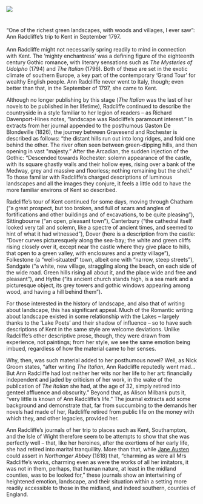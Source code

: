 <a href="https://dev.visual-essays.app"><img src="https://dev-visual-essays.netlify.app/images/ve-button.png"></a>
<param ve-config title="Ann Radcliffe (1764 – 1823)" author="Dr Michael Goodrum" layout="vtl" 
banner="/images/banners/18c.jpg">

<param ve-entity eid="Q29303" aliases="Canterbury">
<param ve-entity eid="Q507517" aliases="Rochester">
<param ve-entity eid="Q179224" aliases="Dover">
<param ve-entity eid="Q1626044" aliases="Sittingbourne">
<param ve-entity eid="Q375314" aliases="Folkestone">
<param ve-entity eid="Q1000312" aliases="Sandgate">
<param ve-entity eid="Q967166" aliases="Hythe">
<param ve-entity eid="Q729006" aliases="Chatham">
<param ve-entity eid="Q676689" aliases="Gravesend">

#

“One of the richest green landscapes, with woods and villages, I ever saw”: Ann Radcliffe’s trip to Kent in September 1797.   
<br>
Ann Radcliffe might not necessarily spring readily to mind in connection with Kent. The ‘mighty enchantress’ was a defining figure of the eighteenth century Gothic romance, with literary sensations such as _The Mysteries of Udolpho_ (1794) and _The Italian_ (1796). Both of these are set in the exotic climate of southern Europe, a key part of the contemporary ‘Grand Tour’ for wealthy English people. Ann Radcliffe never went to Italy, though; even better than that, in the September of 1797, she came to Kent.
<param ve-image url="https://upload.wikimedia.org/wikipedia/commons/8/83/Ilustracja_do_powiesci_Ann_Radcliffe_%22The_Mysteries_of_Udolpho%22_1793_%28120174439%29.jpg" label="The Mysteries of Udolpho, 1793" attribution="National Library of Poland, Public domain, via Wikimedia Commons">

Although no longer publishing by this stage (_The Italian_ was the last of her novels to be published in her lifetime), Radcliffe continued to describe the countryside in a style familiar to her legion of readers – as Richard Davenport-Hines notes, “landscape was Radcliffe’s paramount interest.” In extracts from her journal appended to the posthumous Gaston De Blondeville (1826), the journey between Gravesend and Rochester is described as follows: “the distant hills run out into long ridges, and fold one behind the other. The river often seen between green-dipping hills, and then opening in vast "majesty.” After the Arcadian, the sudden injection of the Gothic: “Descended towards Rochester: solemn appearance of the castle, with its square ghastly walls and their hollow eyes, rising over a bank of the Medway, grey and massive and floorless; nothing remaining but the shell.” To those familiar with Radcliffe’s charged descriptions of luminous landscapes and all the images they conjure, it feels a little odd to have the more familiar environs of Kent so described.
<param ve-image url="https://upload.wikimedia.org/wikipedia/commons/b/ba/Edward_Dayes_-_Rochester_-_Google_Art_Project.jpg" label="Rochester, 1799" attribution="Yale Center for British Art, Public domain, via Wikimedia Commons">

Radcliffe’s tour of Kent continued for some days, moving through Chatham (“a great prospect, but too broken, and full of scars and angles of fortifications and other buildings and of excavations, to be quite pleasing”), Sittingbourne (“an open, pleasant town”), Canterbury (“the cathedral itself looked very tall and solemn, like a spectre of ancient times, and seemed to hint of what it had witnessed”), Dover (here is a description from the castle: “Dover curves picturesquely along the sea-bay; the white and green cliffs rising closely over it, except near the castle where they give place to hills, that open to a green valley, with enclosures and a pretty village”), Folkestone (a “well-situated” town, albeit one with “narrow, steep streets”), Sandgate (“a white, new village, straggling along the beach, on each side of the wide road. Green hills rising all about it, and the place wide and free and pleasant”), and Hythe (“its ancient church stands high, is a sea mark and a picturesque object, its grey towers and gothic windows appearing among wood, and having a hill behind them”). 
<param ve-image url="https://stor.artstor.org/stor/eb61d339-15de-4602-ace7-9cb4272a1ac3" label="A Topographical Map of the County of Kent" attribution="John Andrews, John Dury and William Herbert. By permission of Augustine House Library">

For those interested in the history of landscape, and also that of writing about landscape, this has significant appeal. Much of the Romantic writing about landscape existed in some relationship with the Lakes – largely thanks to the ‘Lake Poets’ and their shadow of influence – so to have such descriptions of Kent in the same style are welcome deviations. Unlike Radcliffe’s other descriptive prose, though, they were drawn from experience, not paintings; from her style, we see the same emotion being imbued, regardless of how the material came to her senses.
<param ve-image url="https://upload.wikimedia.org/wikipedia/commons/e/e9/Ordnance_Survey_Drawings_-_Hythe%2C_Kent_%28OSD_105%29.jpg" label="Ordnance Survey, Hythe, 1797" attribution="British Library, OGL v1.0, via Wikimedia Commons">

Why, then, was such material added to her posthumous novel? Well, as Nick Groom states, “after writing _The Italian_, Ann Radcliffe reputedly went mad… But Ann Radcliffe had lost neither her wits nor her life to her art: financially independent and jaded by criticism of her work, in the wake of the publication of _The Italian_ she had, at the age of 32, simply retired into genteel affluence and obscurity.” Beyond that, as Alison Milbank puts it, “very little is known of Ann Radcliffe’s life.” The journal extracts add some background and demonstrate that, far from succumbing to the demands her novels had made of her, Radcliffe retired from public life on the money with which they, and other legacies, provided her.
<param ve-image url="https://stor.artstor.org/stor/113d965a-9e47-4ad3-8c46-ea1a91002f41" label="A New Map of Kent drawn from the best authorities, 1784" attribution="Engraved by Thomas Conder. Fron  Walpole's The New British Traveller. Photo by Astrid Stilma. By permission of Patrick Marrin.">

Ann Radcliffe’s journals of her trip to places such as Kent, Southampton, and the Isle of Wight therefore seem to be attempts to show that she was perfectly well – that, like her heroines, after the exertions of her early life, she had retired into marital tranquillity. More than that, while [Jane Austen](/austen/19c-austen-biography) could assert in _Northanger Abbey_ (1818) that, “charming as were all Mrs Radcliffe’s works, charming even as were the works of all her imitators, it was not in them, perhaps, that human nature, at least in the midland counties, was to be looked for,” these journals show an intertwining of heightened emotion, landscape, and their situation within a setting more readily accessible to those in the midland, and indeed southern, counties of England.
<param ve-image url="https://upload.wikimedia.org/wikipedia/commons/4/4b/Northanger_Abbey_CE_Brock_Vol_II_chap_VIII.jpg" label="Northhanger Abbey" attribution="C. E. Brock (died 1938), Public domain, via Wikimedia Commons">


